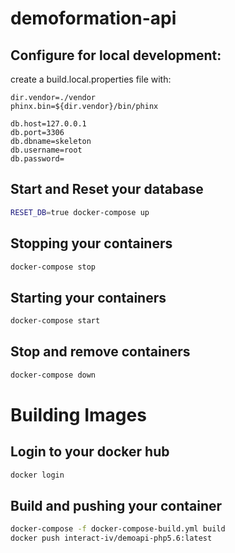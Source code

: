 # demoformation-api

## Configure for local development:

create a build.local.properties file with:

```
dir.vendor=./vendor
phinx.bin=${dir.vendor}/bin/phinx

db.host=127.0.0.1
db.port=3306
db.dbname=skeleton
db.username=root
db.password=
```

## Start and Reset your database

```bash
RESET_DB=true docker-compose up
```

## Stopping your containers

```bash 
docker-compose stop
```

## Starting your containers

```bash 
docker-compose start
```

## Stop and remove containers

```bash 
docker-compose down
```

# Building Images

## Login to your docker hub

```bash
docker login
```

## Build and pushing your container

```bash
docker-compose -f docker-compose-build.yml build
docker push interact-iv/demoapi-php5.6:latest 
````
